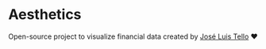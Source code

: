 # Aesthetics
Open-source project to visualize financial data created by [José Luis Tello](https://twitter.com/jotaele_tello) ❤️ 
